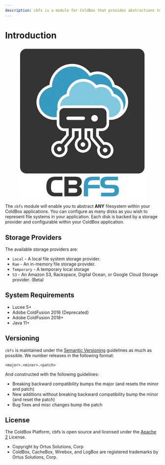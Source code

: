 ```yaml
---
description: cbfs is a module for ColdBox that provides abstractions to any file system.
---
```


# Introduction

<figure><img src=".gitbook/assets/CleanShot 2022-08-29 at 14.02.25.png" alt=""><figcaption></figcaption></figure>

The `cbfs` module will enable you to abstract **ANY** filesystem within your ColdBox applications. You can configure as many disks as you wish to represent file systems in your application. Each disk is backed by a storage provider and configurable within your ColdBox application.

## Storage Providers

The available storage providers are:

* `Local` - A local file system storage provider.
* `Ram` - An in-memory file storage provider.
* `Temporary` - A temporary local storage
* `S3` - An Amazon S3, Rackspace, Digital Ocean, or Google Cloud Storage provider. (Beta)

## System Requirements

* Lucee 5+
* Adobe ColdFusion 2016 (Deprecated)
* Adobe ColdFusion 2018+
* Java 11+

## Versioning

`cbfs` is maintained under the [Semantic Versioning](https://semver.org) guidelines as much as possible. We number releases in the following format:

```
<major>.<minor>.<patch>
```

And constructed with the following guidelines:

* Breaking backward compatibility bumps the major (and resets the minor and patch)
* New additions without breaking backward compatibility bump the minor (and reset the patch)
* Bug fixes and misc changes bump the patch

## License

The ColdBox Platform, cbfs is open source and licensed under the [Apache 2](http://www.apache.org/licenses/LICENSE-2.0.html) License.

* Copyright by Ortus Solutions, Corp
* ColdBox, CacheBox, Wirebox, and LogBox are registered trademarks by Ortus Solutions, Corp.

##
